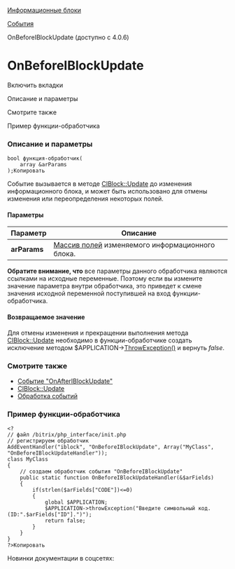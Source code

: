 [Информационные блоки](/api_help/iblock/index.php)

[События](/api_help/iblock/events/index.php)

OnBeforeIBlockUpdate (доступно с 4.0.6)

OnBeforeIBlockUpdate
====================

Включить вкладки

Описание и параметры

Смотрите также

Пример функции-обработчика

### Описание и параметры

```
bool функция-обработчик(
	array &arParams 
);Копировать
```

Событие вызывается в методе [CIBlock::Update](/api_help/iblock/classes/ciblock/update.php) до изменения информационного блока,
и может быть использовано для отмены изменения или переопределения некоторых полей.

#### Параметры

| Параметр | Описание |
| --- | --- |
| **arParams** | [Массив полей](/api_help/iblock/fields.php#fiblock) изменяемого информационного блока. |

**Обратите внимание, что** все параметры данного обработчика являются ссылками на исходные переменные. Поэтому если вы измените значение параметра внутри обработчика, это приведет к смене значения исходной переменной поступившей на вход функции-обработчика.

#### Возвращаемое значение

Для отмены изменения и прекращении выполнения метода [CIBlock::Update](/api_help/iblock/classes/ciblock/update.php) необходимо в функции-обработчике создать исключение методом $APPLICATION->[ThrowException()](/api_help/main/reference/cmain/throwexception.php) и вернуть *false*.

### Смотрите также

* [Событие "OnAfterIBlockUpdate"](/api_help/iblock/events/onafteriblockupdate.php)
* [CIBlock::Update](/api_help/iblock/classes/ciblock/update.php)
* [Обработка событий](http://dev.1c-bitrix.ru/learning/course/index.php?COURSE_ID=43&LESSON_ID=3493)

### Пример функции-обработчика

```
<?
// файл /bitrix/php_interface/init.php
// регистрируем обработчик
AddEventHandler("iblock", "OnBeforeIBlockUpdate", Array("MyClass", "OnBeforeIBlockUpdateHandler"));
class MyClass
{
	// создаем обработчик события "OnBeforeIBlockUpdate"
	public static function OnBeforeIBlockUpdateHandler(&$arFields)
	{
		if(strlen($arFields["CODE"])<=0)
		{
			global $APPLICATION;
			$APPLICATION->throwException("Введите символьный код. (ID:".$arFields["ID"].")");
			return false;
		}
	}
}
?>Копировать
```

Новинки документации в соцсетях: